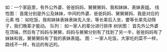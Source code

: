 如：一个家庭里，有外公外婆、爸爸妈妈、舅舅舅妈、我和妹妹、表妹表姐。
线性图：
首尾分别是外公及妹妹，中间的外婆、爸爸妈妈、舅舅舅妈、我是对应的元素
栈：
如吃饭，我和妹妹表妹表妹先入坐，等长辈后入坐，要等长辈先动筷子，我们晚辈才能动。
队列：
如一家人的辈分进行排序
树状图：
首先外公外婆在顶端，然后有了妈妈与舅舅，妈妈与舅舅分别有了找到了另一半，爸爸妈妈有了妹妹和我，舅舅舅妈有了我的表妹表姐。
图：
一家人吃饭，大家吃的菜不一样，路线不一样，有远的有近的。


